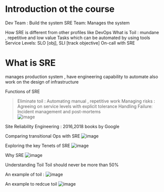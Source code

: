 # Introduction ot the course 
Dev Team : Build the system 
SRE Team: Manages the system

How SRE is different from other profiles like DevOps 
What is Toil : mundane , repetitive and low value Tasks which can be automated by using tools
Service Levels: SLO [obj], SLI [track objective]
On-call with SRE 

# What is SRE
 manages production system , have engineering capability to automate 
also work on the design of infrastructure 

Functions of SRE 
> Eliminate toil : Automating manual , repetitive work 
> Managing risks : Agreeing on service levels with explicit tolerance
> Handling Failure: Incident management and post-mortems  
![image](https://github.com/user-attachments/assets/a7cf56a7-c65d-42cf-8b15-2c3b62832be1)

Site Reliability Engineering : 2016,2018 books by Google

Comparing transitional Ops with SRE 
![image](https://github.com/user-attachments/assets/5ef460c4-1f04-40de-9814-4cfbe4b90032)

Exploring the key Tenets of SRE 
![image](https://github.com/user-attachments/assets/11f54f47-2240-4c93-aa26-b9d314df3ae2)

Why SRE
![image](https://github.com/user-attachments/assets/655c7203-21ab-4471-9845-c3a173eb3639)

Understanding Toil 
Toil should never be more than 50%

An example of toil :
![image](https://github.com/user-attachments/assets/d86355bc-fea2-421a-8614-95f6e5941e2d)

An example to redcue toil 
![image](https://github.com/user-attachments/assets/3f1c3eb7-9c6c-4d0d-be64-73df260f2145)


